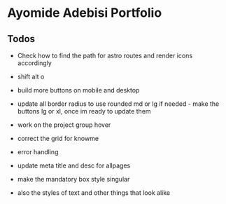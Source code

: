 # Ayomide Adebisi Portfolio

## Todos
- Check how to find the path for astro routes and render icons accordingly
- shift alt o
- build more buttons on mobile and desktop
- update all border radius to use rounded md or lg if needed - make the buttons lg or xl, once im ready to update them


- work on the project group hover
- correct the grid for knowme
- error handling
- update meta title and desc for allpages
- make the mandatory box style singular
- also the styles of text and other things that look alike